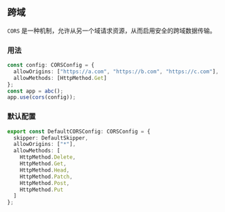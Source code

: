 ## 跨域

`CORS` 是一种机制，允许从另一个域请求资源，从而启用安全的跨域数据传输。

### 用法

```ts
const config: CORSConfig = {
  allowOrigins: ["https://a.com", "https://b.com", "https://c.com"],
  allowMethods: [HttpMethod.Get]
};
const app = abc();
app.use(cors(config));
```

### 默认配置

```ts
export const DefaultCORSConfig: CORSConfig = {
  skipper: DefaultSkipper,
  allowOrigins: ["*"],
  allowMethods: [
    HttpMethod.Delete,
    HttpMethod.Get,
    HttpMethod.Head,
    HttpMethod.Patch,
    HttpMethod.Post,
    HttpMethod.Put
  ]
};
```

